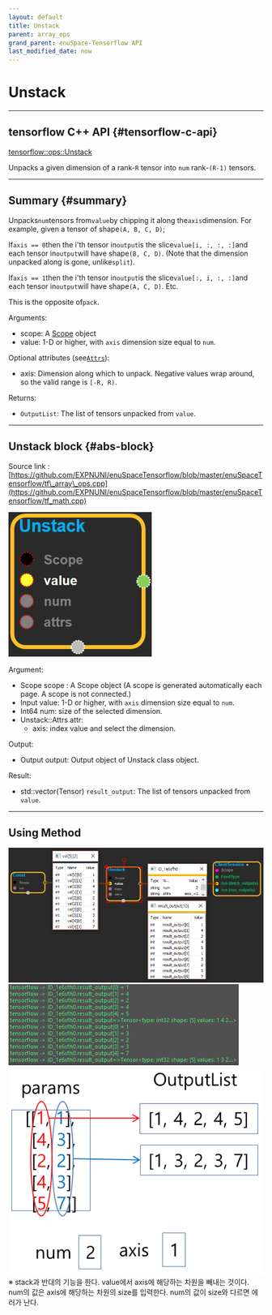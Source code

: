```yaml
--- 
layout: default 
title: Unstack 
parent: array_ops 
grand_parent: enuSpace-Tensorflow API 
last_modified_date: now 
--- 
```


# Unstack

---

## tensorflow C++ API {#tensorflow-c-api}

[tensorflow::ops::Unstack](https://www.tensorflow.org/api_docs/cc/class/tensorflow/ops/unstack.html)

Unpacks a given dimension of a rank-`R` tensor into `num` rank-`(R-1)` tensors.

---

## Summary {#summary}

Unpacks`num`tensors from`value`by chipping it along the`axis`dimension. For example, given a tensor of shape`(A, B, C, D)`;

If`axis == 0`then the i'th tensor in`output`is the slice`value[i, :, :, :]`and each tensor in`output`will have shape`(B, C, D)`. \(Note that the dimension unpacked along is gone, unlike`split`\).

If`axis == 1`then the i'th tensor in`output`is the slice`value[:, i, :, :]`and each tensor in`output`will have shape`(A, C, D)`. Etc.

This is the opposite of`pack`.

Arguments:

* scope: A [Scope](https://www.tensorflow.org/api_docs/cc/class/tensorflow/scope.html#classtensorflow_1_1_scope) object
* value: 1-D or higher, with `axis` dimension size equal to `num`.

Optional attributes \(see[`Attrs`](https://www.tensorflow.org/api_docs/cc/struct/tensorflow/ops/unstack/attrs.html#structtensorflow_1_1ops_1_1_unstack_1_1_attrs)\):

* axis: Dimension along which to unpack. Negative values wrap around, so the valid range is `[-R, R)`.

Returns:

* `OutputList`: The list of tensors unpacked from `value`.

---

## Unstack block {#abs-block}

Source link :[https://github.com/EXPNUNI/enuSpaceTensorflow/blob/master/enuSpaceTensorflow/tf\_array\_ops.cpp](https://github.com/EXPNUNI/enuSpaceTensorflow/blob/master/enuSpaceTensorflow/tf_math.cpp)

![](./assets/array_ops/unstack1.png)

Argument:

* Scope scope : A Scope object \(A scope is generated automatically each page. A scope is not connected.\)
* Input value: 1-D or higher, with `axis` dimension size equal to `num`.
* Int64 num: size of the selected dimension.
* Unstack::Attrs attr:
  * axis: index value and select the dimension.

Output:

* Output output: Output object of Unstack class object.

Result:

* std::vector\(Tensor\) `result_output`: The list of tensors unpacked from `value`.

---

## Using Method

![](./assets/array_ops/unstack2.png)  
![](./assets/array_ops/unstack3.png)  
![](./assets/array_ops/unstack4.png)  
※ stack과 반대의 기능을 한다. value에서 axis에 해당하는 차원을 빼내는 것이다. num의 값은 axis에 해당하는 차원의 size를 입력한다. num의 값이 size와 다르면 에러가 난다.

